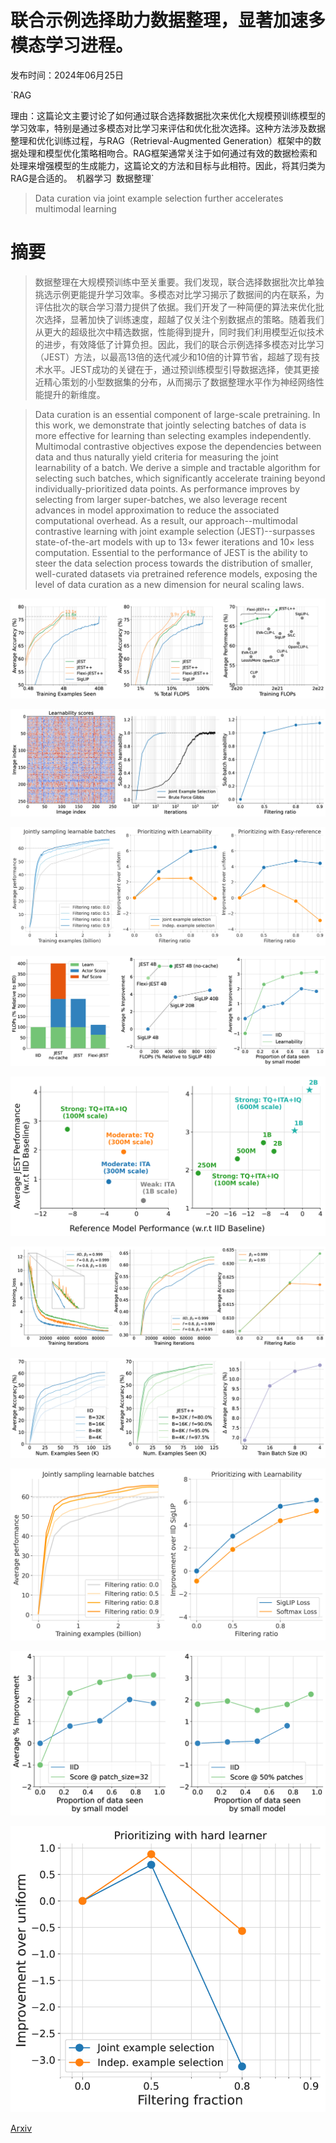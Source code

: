 # 联合示例选择助力数据整理，显著加速多模态学习进程。

发布时间：2024年06月25日

`RAG

理由：这篇论文主要讨论了如何通过联合选择数据批次来优化大规模预训练模型的学习效率，特别是通过多模态对比学习来评估和优化批次选择。这种方法涉及数据整理和优化训练过程，与RAG（Retrieval-Augmented Generation）框架中的数据处理和模型优化策略相吻合。RAG框架通常关注于如何通过有效的数据检索和处理来增强模型的生成能力，这篇论文的方法和目标与此相符。因此，将其归类为RAG是合适的。` `机器学习` `数据整理`

> Data curation via joint example selection further accelerates multimodal learning

# 摘要

> 数据整理在大规模预训练中至关重要。我们发现，联合选择数据批次比单独挑选示例更能提升学习效率。多模态对比学习揭示了数据间的内在联系，为评估批次的联合学习潜力提供了依据。我们开发了一种简便的算法来优化批次选择，显著加快了训练速度，超越了仅关注个别数据点的策略。随着我们从更大的超级批次中精选数据，性能得到提升，同时我们利用模型近似技术的进步，有效降低了计算负担。因此，我们的联合示例选择多模态对比学习（JEST）方法，以最高13倍的迭代减少和10倍的计算节省，超越了现有技术水平。JEST成功的关键在于，通过预训练模型引导数据选择，使其更接近精心策划的小型数据集的分布，从而揭示了数据整理水平作为神经网络性能提升的新维度。

> Data curation is an essential component of large-scale pretraining. In this work, we demonstrate that jointly selecting batches of data is more effective for learning than selecting examples independently. Multimodal contrastive objectives expose the dependencies between data and thus naturally yield criteria for measuring the joint learnability of a batch. We derive a simple and tractable algorithm for selecting such batches, which significantly accelerate training beyond individually-prioritized data points. As performance improves by selecting from larger super-batches, we also leverage recent advances in model approximation to reduce the associated computational overhead. As a result, our approach--multimodal contrastive learning with joint example selection (JEST)--surpasses state-of-the-art models with up to 13$\times$ fewer iterations and 10$\times$ less computation. Essential to the performance of JEST is the ability to steer the data selection process towards the distribution of smaller, well-curated datasets via pretrained reference models, exposing the level of data curation as a new dimension for neural scaling laws.

![联合示例选择助力数据整理，显著加速多模态学习进程。](../../../paper_images/2406.17711/x1.png)

![联合示例选择助力数据整理，显著加速多模态学习进程。](../../../paper_images/2406.17711/x2.png)

![联合示例选择助力数据整理，显著加速多模态学习进程。](../../../paper_images/2406.17711/fig_3_spi_single_color.png)

![联合示例选择助力数据整理，显著加速多模态学习进程。](../../../paper_images/2406.17711/x3.png)

![联合示例选择助力数据整理，显著加速多模态学习进程。](../../../paper_images/2406.17711/fig_6_curation_study_square.png)

![联合示例选择助力数据整理，显著加速多模态学习进程。](../../../paper_images/2406.17711/x4.png)

![联合示例选择助力数据整理，显著加速多模态学习进程。](../../../paper_images/2406.17711/x5.png)

![联合示例选择助力数据整理，显著加速多模态学习进程。](../../../paper_images/2406.17711/fig_6_softmax_final.png)

![联合示例选择助力数据整理，显著加速多模态学习进程。](../../../paper_images/2406.17711/x6.png)

![联合示例选择助力数据整理，显著加速多模态学习进程。](../../../paper_images/2406.17711/x7.png)

[Arxiv](https://arxiv.org/abs/2406.17711)